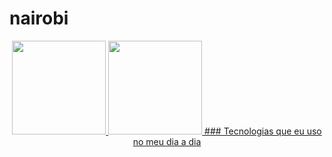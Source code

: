 # nairobi
<div align="center">
  <a href="https://github.com/NAIRA">
    <img height="150em" src="https://github-readme-stats.vercel.app/api?username=NAIRACAROLINI&count_private=true&include_all_commits=true&show_icons=true&theme=dracula&hide_border=false&show_owner=true"/>
    <img height="150em" src="https://github-readme-stats.vercel.app/api/top-langs/?username=NAIRA&theme=dracula&hide_border=false&&layout=compact"/>
### Tecnologias que eu uso no meu dia a dia 
